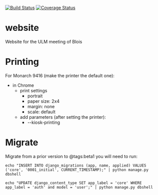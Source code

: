 [![Build Status](https://travis-ci.org/UlmBlois/website.svg?branch=master)](https://travis-ci.org/UlmBlois/website)
[![Coverage Status](https://coveralls.io/repos/github/UlmBlois/website/badge.svg?branch=master)](https://coveralls.io/github/UlmBlois/website?branch=master)
# website
Website for the ULM meeting of Blois


# Printing

For Monarch 9416 (make the printer the default one):
* in Chrome
  * print settings
    * portrait
    * paper size: 2x4
    * margin: none
    * scale: default
  * add parameters (after setting the printer):
    * --kiosk-printing

# Migrate
Migrate from a prior version to @tags:beta1 you will need to run:

```
echo "INSERT INTO django_migrations (app, name, applied) VALUES ('core', '0001_initial', CURRENT_TIMESTAMP);" | python manage.py dbshell

echo "UPDATE django_content_type SET app_label = 'core' WHERE app_label = 'auth' and model = 'user';" | python manage.py dbshell
```
